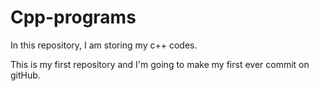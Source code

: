 # Cpp-programs
In this repository, I am storing my c++ codes. 

This is my first repository and I'm going to make my first ever commit on gitHub. 
